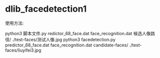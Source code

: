 # dlib_facedetection1
使用方法:  

python3 脚本文件.py redictor_68_face.dat face_recognition.dat 候选人像路径/ ./test-faces/测试人像.jpg
python3 facedetection.py predictor_68_face.dat face_recognition.dat candidate-faces/ ./test-faces/liuyifei3.jpg
